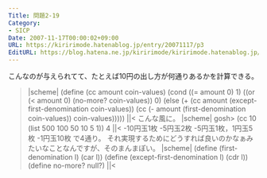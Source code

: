 ```yaml
---
Title: 問題2-19
Category:
- SICP
Date: 2007-11-17T00:00:02+09:00
URL: https://kiririmode.hatenablog.jp/entry/20071117/p3
EditURL: https://blog.hatena.ne.jp/kiririmode/kiririmode.hatenablog.jp/atom/entry/8454420450078216228
---
```



こんなのが与えられてて、たとえば10円の出し方が何通りあるかを計算できる。
>|scheme|
(define (cc amount coin-values)
  (cond ((= amount 0) 1)
	((or (< amount 0) (no-more? coin-values)) 0)
	(else
	 (+ (cc amount
		(except-first-denomination coin-values))
	    (cc (- amount
		   (first-denomination coin-values))
		coin-values)))))
||<
こんな風に。
>|scheme|
gosh> (cc 10 (list 500 100 50 10 5 1))
4
||<
-10円玉1枚
-5円玉2枚
-5円玉1枚，1円玉5枚
-1円玉10枚
で4通り。
それ実現するためにどうすれば良いのかなぁみたいなことなんですが、そのまんまぽい。
>|scheme|
(define (first-denomination l) (car l))
(define (except-first-denomination l) (cdr l))
(define no-more? null?)
||<
